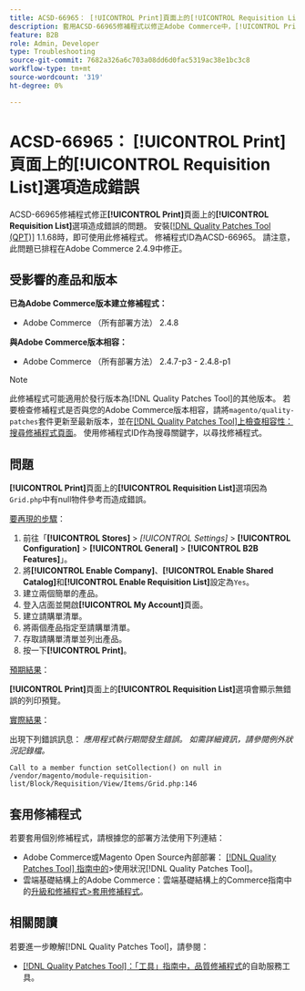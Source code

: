 ```yaml
---
title: ACSD-66965： [!UICONTROL Print]頁面上的[!UICONTROL Requisition List]選項造成錯誤
description: 套用ACSD-66965修補程式以修正Adobe Commerce中，[!UICONTROL Print]頁面上的[!UICONTROL Requisition List]選項會導致錯誤的問題。
feature: B2B
role: Admin, Developer
type: Troubleshooting
source-git-commit: 7682a326a6c703a08dd6d0fac5319ac38e1bc3c8
workflow-type: tm+mt
source-wordcount: '319'
ht-degree: 0%

---
```



# ACSD-66965： **[!UICONTROL Print]**&#x200B;頁面上的&#x200B;**[!UICONTROL Requisition List]**&#x200B;選項造成錯誤

ACSD-66965修補程式修正&#x200B;**[!UICONTROL Print]**&#x200B;頁面上的&#x200B;**[!UICONTROL Requisition List]**&#x200B;選項造成錯誤的問題。 安裝[[!DNL Quality Patches Tool (QPT)]](/help/tools/quality-patches-tool/quality-patches-tool-to-self-serve-quality-patches.md) 1.1.68時，即可使用此修補程式。 修補程式ID為ACSD-66965。 請注意，此問題已排程在Adobe Commerce 2.4.9中修正。

## 受影響的產品和版本

**已為Adobe Commerce版本建立修補程式：**

* Adobe Commerce （所有部署方法） 2.4.8

**與Adobe Commerce版本相容：**

* Adobe Commerce （所有部署方法） 2.4.7-p3 - 2.4.8-p1

>[!NOTE]
>
>此修補程式可能適用於發行版本為[!DNL Quality Patches Tool]的其他版本。 若要檢查修補程式是否與您的Adobe Commerce版本相容，請將`magento/quality-patches`套件更新至最新版本，並在[[!DNL Quality Patches Tool]上檢查相容性：搜尋修補程式頁面](https://experienceleague.adobe.com/tools/commerce-quality-patches/index.html)。 使用修補程式ID作為搜尋關鍵字，以尋找修補程式。

## 問題

**[!UICONTROL Print]**&#x200B;頁面上的&#x200B;**[!UICONTROL Requisition List]**&#x200B;選項因為`Grid.php`中有null物件參考而造成錯誤。

<u>要再現的步驟</u>：

1. 前往「**[!UICONTROL Stores]** > *[!UICONTROL Settings]* > **[!UICONTROL Configuration]** > **[!UICONTROL General]** > **[!UICONTROL B2B Features]**」。
1. 將&#x200B;**[!UICONTROL Enable Company]**、**[!UICONTROL Enable Shared Catalog]**&#x200B;和&#x200B;**[!UICONTROL Enable Requisition List]**&#x200B;設定為`Yes`。
1. 建立兩個簡單的產品。
1. 登入店面並開啟&#x200B;**[!UICONTROL My Account]**&#x200B;頁面。
1. 建立請購單清單。
1. 將兩個產品指定至請購單清單。
1. 存取請購單清單並列出產品。
1. 按一下&#x200B;**[!UICONTROL Print]**。

<u>預期結果</u>：

**[!UICONTROL Print]**&#x200B;頁面上的&#x200B;**[!UICONTROL Requisition List]**&#x200B;選項會顯示無錯誤的列印預覽。

<u>實際結果</u>：

出現下列錯誤訊息： *應用程式執行期間發生錯誤。 如需詳細資訊，請參閱例外狀況記錄檔。*

```
Call to a member function setCollection() on null in /vendor/magento/module-requisition-list/Block/Requisition/View/Items/Grid.php:146
```

## 套用修補程式

若要套用個別修補程式，請根據您的部署方法使用下列連結：

* Adobe Commerce或Magento Open Source內部部署： [[!DNL Quality Patches Tool] 指南中的](/help/tools/quality-patches-tool/usage.md)>使用狀況[!DNL Quality Patches Tool]。
* 雲端基礎結構上的Adobe Commerce：雲端基礎結構上的Commerce指南中的[升級和修補程式>套用修補程式](https://experienceleague.adobe.com/docs/commerce-cloud-service/user-guide/develop/upgrade/apply-patches.html)。

## 相關閱讀

若要進一步瞭解[!DNL Quality Patches Tool]，請參閱：

* [[!DNL Quality Patches Tool]：「工具」指南中，品質修補程式](/help/tools/quality-patches-tool/quality-patches-tool-to-self-serve-quality-patches.md)的自助服務工具。
